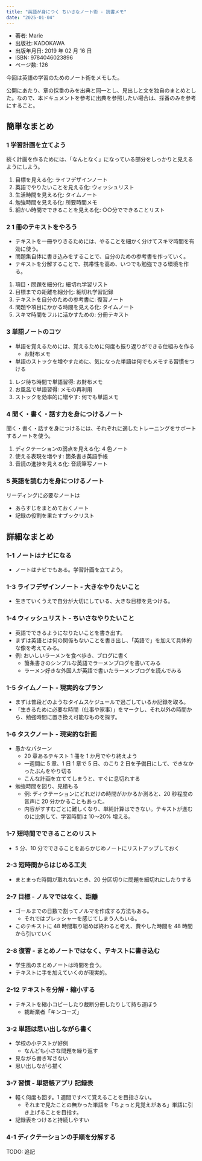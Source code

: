 ```yaml
---
title: "英語が身につく ちいさなノート術 - 読書メモ"
date: "2025-01-04"
---
```


- 著者: Marie
- 出版社: KADOKAWA
- 出版年月日: 2019 年 02 月 16 日
- ISBN: 9784046023896
- ページ数: 126

今回は英語の学習のためのノート術をメモした。

公開にあたり、章の採番のみを出典と同一とし、見出しと文を独自のまとめとした。なので、本ドキュメントを参考に出典を参照したい場合は、採番のみを参考にすること。

## 簡単なまとめ

### 1 学習計画を立てよう

続く計画を作るためには、「なんとなく」になっている部分をしっかりと見えるようにしよう。

1. 目標を見える化: ライフデザインノート
2. 英語でやりたいことを見える化: ウィッシュリスト
3. 生活時間を見える化: タイムノート
4. 勉強時間を見える化: 所要時間メモ
5. 細かい時間でできることを見える化: ○○分でできることリスト

### 2 1 冊のテキストをやろう

- テキストを一冊やりきるためには、やることを細かく分けてスキマ時間を有効に使う。
- 問題集自体に書き込みをすることで、自分のための参考書を作っていく。
- テキストを分解することで、携帯性を高め、いつでも勉強できる環境を作る。

1. 項目・問題を細分化: 細切れ学習リスト
2. 目標までの距離を細分化: 細切れ学習記録
3. テキストを自分のための参考書に: 復習ノート
4. 問題や項目にかかる時間を見える化: タイムノート
5. スキマ時間をフルに活かすための: 分冊テキスト

### 3 単語ノートのコツ

- 単語を覚えるためには、覚えるために何度も振り返りができる仕組みを作る
	- お財布メモ
- 単語のストックを増やすために、気になった単語は何でもメモする習慣をつける

1. レジ待ち時間で単語習得: お財布メモ
2. お風呂で単語習得: メモの再利用
3. ストックを効率的に増やす: 何でも単語メモ

### 4 聞く・書く・話す力を身につけるノート

聞く・書く・話すを身につけるには、それぞれに適したトレーニングをサポートするノートを使う。

1. ディクテーションの弱点を見える化: 4 色ノート
2. 使える表現を増やす: 箇条書き英語手帳
3. 音読の進捗を見える化: 音読筆写ノート

### 5 英語を読む力を身につけるノート

リーディングに必要なノートは

- あらすじをまとめておくノート
- 記録の役割を果たすブックリスト

## 詳細なまとめ

### 1-1 ノートはナビになる

- ノートはナビでもある。学習計画を立てよう。

### 1-3 ライフデザインノート - 大きなやりたいこと

- 生きていくうえで自分が大切にしている、大きな目標を見つける。

### 1-4 ウィッシュリスト - ちいさなやりたいこと

- 英語でできるようになりたいことを書き出す。
- まずは英語とは何の関係もないことを書き出し、「英語で」を加えて具体的な像を考えてみる。
- 例: おいしいラーメンを食べ歩き、ブログに書く
	- 箇条書きのシンプルな英語でラーメンブログを書いてみる
	- ラーメン好きな外国人が英語で書いたラーメンブログを読んでみる

### 1-5 タイムノート - 現実的なプラン

- まずは普段どのようなタイムスケジュールで過ごしているか記録を取る。
- 「生きるために必要な時間（仕事や家事）」をマークし、それ以外の時間から、勉強時間に置き換え可能なものを探す。

### 1-6 タスクノート - 現実的な計画

- 愚かなパターン
	- 20 章あるテキスト 1 冊を 1 か月でやり終えよう
	- 一週間に 5 章、1 日 1 章で 5 日、のこり 2 日を予備日にして、できなかったぶんをやり切る
	- こんな計画を立ててしまうと、すぐに息切れする
- 勉強時間を図り、見積もる
	- 例: ディクテーションにどれだけの時間がかかるか測ると、20 秒程度の音声に 20 分かかることもあった。
	- 内容がすすむごとに難しくなり、単純計算はできない。テキストが進むのに比例して、学習時間は 10～20% 増える。
### 1-7 短時間でできることのリスト

- 5 分、10 分でできることをあらかじめノートにリストアップしておく

### 2-3 短時間からはじめる工夫

- まとまった時間が取れないとき、20 分区切りに問題を細切れにしたりする

### 2-7 目標 - ノルマではなく、距離

- ゴールまでの日数で割ってノルマを作成する方法もある。
	- それではプレッシャーを感じてしまう人もいる。
- このテキストに 48 時間取り組めば終わると考え、費やした時間を 48 時間から引いていく

### 2-8 復習 - まとめノートではなく、テキストに書き込む

- 学生風のまとめノートは時間を食う。
- テキストに手を加えていくのが現実的。

### 2-12 テキストを分解・縮小する

- テキストを縮小コピーしたり裁断分冊したりして持ち運ぼう
	- 裁断業者「キンコーズ」

### 3-2 単語は思い出しながら書く

- 学校の小テストが好例
	- なんども小さな問題を繰り返す
- 見ながら書き写さない
- 思い出しながら描く

### 3-7 習慣 - 単語帳アプリ 記録表

- 軽く何度も回す。1 週間ですべて覚えることを目指さない。
	- それまで見たことの無かった単語を「ちょっと見覚えがある」単語に引き上げることを目指す。
- 記録表をつけると持続しやすい
### 4-1 ディクテーションの手順を分解する

TODO: 追記
